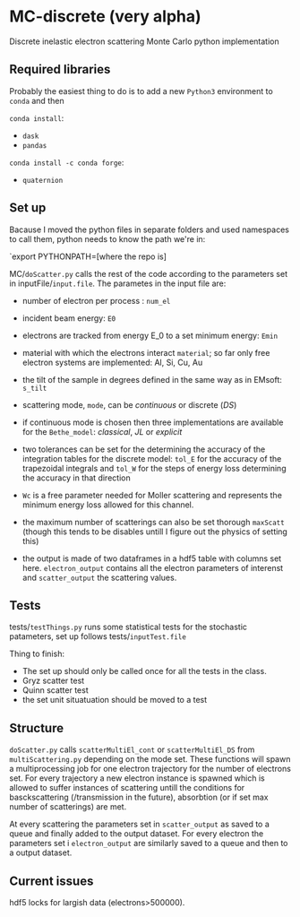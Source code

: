 # MC-discrete (very alpha)

Discrete inelastic electron scattering Monte Carlo python implementation

## Required libraries

Probably the easiest thing to do is to add a new `Python3` environment to `conda` and then

`conda install`:
* `dask`
* `pandas`

`conda install -c conda forge`:
* `quaternion`


## Set up
Bacause I moved the python files in separate folders and used namespaces to call them, python needs to know the path we're in:

`export PYTHONPATH=[where the repo is]


MC/`doScatter.py` calls the rest of the code according to the parameters set in inputFile/`input.file`. The parametes in the input file are:
* number of electron per process : `num_el`
* incident beam energy: `E0`
* electrons are tracked from energy E_0 to a set minimum energy: `Emin`
* material with which the electrons interact `material`; so far only free electron systems are implemented: Al, Si, Cu, Au
* the tilt of the sample in degrees defined in the same way as in EMsoft: `s_tilt`
* scattering mode, `mode`, can be _continuous_ or discrete (_DS_)
* if continuous mode is chosen then three implementations are available for the `Bethe_model`: _classical_, _JL_ or _explicit_

* two tolerances can be set for the determining the accuracy of the integration tables for the discrete model: `tol_E` for the accuracy of the trapezoidal  integrals and `tol_W` for the steps of energy loss determining the accuracy in that direction
* `Wc` is a free parameter needed for Moller scattering and represents the minimum energy loss allowed for this channel.

* the maximum number of scatterings can also be set thorough `maxScatt` (though this tends to be disables untill I figure out the physics of setting this)

* the output is made of two dataframes in a hdf5 table with columns set here. `electron_output` contains all the electron parameters of interenst and `scatter_output` the scattering values.




## Tests

tests/`testThings.py` runs some statistical tests for the stochastic patameters, set up follows tests/`inputTest.file`

Thing to finish:
* The set up should only be called once for all the tests in the class.
* Gryz scatter test
* Quinn scatter test
* the set unit situatuation should be moved to a test

## Structure
`doScatter.py` calls `scatterMultiEl_cont` or `scatterMultiEl_DS` from `multiScattering.py` depending on the mode set. These functions will spawn a multiprocessing job for one electron trajectory for the number of electrons set. For every trajectory a new electron instance is spawned which is allowed to suffer instances of scattering untill the conditions for basckscattering (/transmission in the future), absorbtion (or if set max number of scatterings) are met.

At every scattering the parameters set in `scatter_output` as saved to a queue and finally added to the output dataset.
For every electron the parameters set i `electron_output` are similarly saved to a queue and then to a output dataset.

## Current issues
hdf5 locks for largish data (electrons>500000).  
